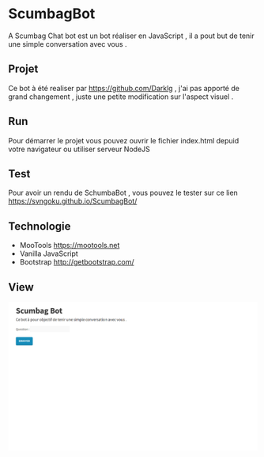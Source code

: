 # ScumbagBot
  A Scumbag Chat bot est un bot réaliser en JavaScript , il a pout but de tenir une simple conversation avec vous .
## Projet 
  Ce bot à été realiser par https://github.com/Darklg , j'ai pas apporté de grand changement , juste une petite modification sur l'aspect visuel  .
## Run
  Pour démarrer le projet vous pouvez ouvrir le fichier index.html depuid votre navigateur ou utiliser serveur NodeJS
## Test
  Pour avoir un rendu de SchumbaBot , vous pouvez le tester sur ce lien https://svngoku.github.io/ScumbagBot/
## Technologie
  * MooTools 
      https://mootools.net
  * Vanilla JavaScript
  * Bootstrap
      http://getbootstrap.com/
 ## View 
 ![alt text](https://raw.githubusercontent.com/svngoku/ScumbagBot/master/schuma.png)
